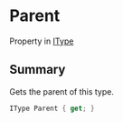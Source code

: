 # Parent

Property in [IType](/api/csharp/yarn.itype.md)

## Summary


Gets the parent of this type.


```csharp
IType Parent { get; }
```

